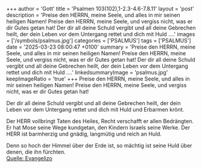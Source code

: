 +++
author = 'Gott'
title = 'Psalmen 103(102),1-2.3-4.6-7.8.11'
layout = 'post'
description = 'Preise den HERRN, meine Seele,  und alles in mir seinen heiligen Namen! Preise den HERRN, meine Seele,  und vergiss nicht, was er dir Gutes getan hat!  Der dir all deine Schuld vergibt  und all deine Gebrechen heilt, der dein Leben vor dem Untergang rettet  und dich mit Huld ....'
images = ['/symbols/psalmus.jpg']
categories = ['PSALMUS']
tags = ['PSALMUS']
date = '2025-03-23 08:00:47 +0100'
summary = 'Preise den HERRN, meine Seele,  und alles in mir seinen heiligen Namen! Preise den HERRN, meine Seele,  und vergiss nicht, was er dir Gutes getan hat!  Der dir all deine Schuld vergibt  und all deine Gebrechen heilt, der dein Leben vor dem Untergang rettet  und dich mit Huld ....'
linkedsummaryImage = 'psalmus.jpg'
keepImageRatio = 'true'
+++
Preise den HERRN, meine Seele, 
und alles in mir seinen heiligen Namen!
Preise den HERRN, meine Seele, 
und vergiss nicht, was er dir Gutes getan hat!

Der dir all deine Schuld vergibt 
und all deine Gebrechen heilt,
der dein Leben vor dem Untergang rettet 
und dich mit Huld und Erbarmen krönt.<!--more-->

Der HERR vollbringt Taten des Heiles, Recht verschafft er allen Bedrängten.
Er hat Mose seine Wege kundgetan, den Kindern Israels seine Werke. 
Der HERR ist barmherzig und gnädig, 
langmütig und reich an Huld.

Denn so hoch der Himmel über der Erde ist, 
so mächtig ist seine Huld über denen, die ihn fürchten.<br> [Quelle: Evangelizo](https://evangeliumtagfuertag.org/DE/gospel)